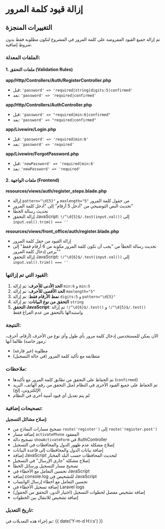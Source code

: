 # إزالة قيود كلمة المرور

## التغييرات المنجزة

تم إزالة جميع القيود المفروضة على كلمة المرور في المشروع لتكون مطلوبة فقط بدون شروط إضافية.

### الملفات المعدلة:

#### 1. ملفات التحقق (Validation Rules)

**app/Http/Controllers/Auth/RegisterController.php**
- قبل: `'password' => 'required|string|digits:5|confirmed'`
- بعد: `'password' => 'required|confirmed'`

**app/Http/Controllers/AuthController.php**
- قبل: `'password' => "required|min:6|confirmed"`
- بعد: `'password' => "required|confirmed"`

**app/Livewire/Login.php**
- قبل: `'password' => 'required|min:6'`
- بعد: `'password' => 'required'`

**app/Livewire/ForgotPassword.php**
- قبل: `'newPassword' => 'required|min:6'`
- بعد: `'newPassword' => 'required'`

#### 2. ملفات الواجهة (Frontend)

**resources/views/auth/register_steps.blade.php**
- إزالة `pattern="\d{5}"` و `maxlength="5"` من حقول كلمة المرور
- تحديث النص التوضيحي من "أدخل 5 أرقام" إلى "أدخل كلمة المرور"
- تحديث رسالة الخطأ
- إزالة التحقق JavaScript: `!/^\d{5}$/.test(input.val())` إلى `input.val().trim() === ''`

**resources/views/front_office/auth/register.blade.php**
- إزالة القيود من حقل كلمة المرور
- تحديث رسالة الخطأ من "يجب أن تكون كلمة المرور مكونة من 6 أرقام فقط" إلى "يرجى إدخال كلمة المرور"
- إزالة التحقق JavaScript: `!/^\d{6}$/.test(input.val())` إلى `input.val().trim() === ''`

### القيود التي تم إزالتها:

1. **الحد الأدنى للأحرف**: تم إزالة `min:6` و `min:5`
2. **الحد الأقصى للأحرف**: تم إزالة `maxlength="5"`
3. **نمط الأرقام فقط**: تم إزالة `digits:5` و `pattern="\d{5}"`
4. **التحقق من نوع البيانات**: تم إزالة `string`
5. **التحقق JavaScript**: تم إزالة `!/^\d{6}$/.test()` و `!/^\d{5}$/.test()` واستبدالها بالتحقق من عدم الفراغ فقط

### النتيجة:

الآن يمكن للمستخدمين إدخال كلمة مرور بأي طول وأي نوع من الأحرف (أرقام، أحرف، رموز خاصة) طالما أنها:
- مطلوبة (غير فارغة)
- متطابقة مع تأكيد كلمة المرور (في حالة التسجيل)

### ملاحظات:

- تم الحفاظ على التحقق من تطابق كلمة المرور مع تأكيدها (`confirmed`)
- تم الحفاظ على جميع القيود الأخرى في النظام (مثل التحقق من رقم الهاتف، البريد الإلكتروني، إلخ)
- لم يتم تعديل أي قيود أمنية أخرى في النظام

### تصحيحات إضافية:

**إصلاح مشاكل التسجيل:**
- تصحيح مسارات النماذج من `route('register')` إلى `route('register.post')`
- إضافة مسار `activatePhone` المفقود
- تصحيح دالة `showActivateForm` في AuthController
- إصلاح مشكلة عدم ظهور الدول والمحافظات في التسجيل
- إضافة بيانات الدول والمحافظات إلى قاعدة البيانات
- إضافة JavaScript لتحديث المحافظات حسب البلد المختار
- إصلاح مشكلة "جاري الإرسال" في التسجيل
- تصحيح مسار التسجيل ورسائل الخطأ
- تحسين التعامل مع الأخطاء في JavaScript
- إضافة console.log للتشخيص في JavaScript
- تحسين التعامل مع أخطاء إرسال الواتساب
- إضافة تسجيل الأخطاء في Laravel logs
- إضافة تشخيص مفصل لخطوات التسجيل (اختيار الدور، التحقق من الحقول)
- إضافة تشخيص للانتقال بين الخطوات

### تاريخ التعديل:
تم إجراء هذه التعديلات في: {{ date('Y-m-d H:i:s') }}
